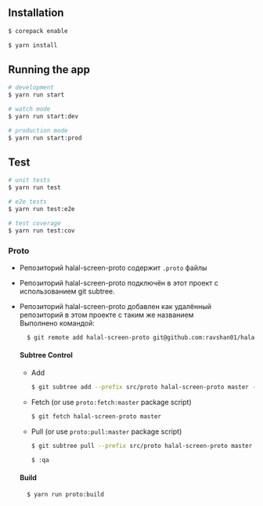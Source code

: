 ## Installation
```bash
$ corepack enable
```
```bash
$ yarn install
```

## Running the app

```bash
# development
$ yarn run start

# watch mode
$ yarn run start:dev

# production mode
$ yarn run start:prod
```

## Test

```bash
# unit tests
$ yarn run test

# e2e tests
$ yarn run test:e2e

# test coverage
$ yarn run test:cov
```


### Proto
- Репозиторий halal-screen-proto содержит `.proto` файлы
- Репозиторий halal-screen-proto подключён в этот проект с использованием git subtree.  
- Репозиторий halal-screen-proto добавлен как удалённый репозиторий в этом проекте с таким же названием  
  Выполнено командой:
  ```bash
    $ git remote add halal-screen-proto git@github.com:ravshan01/halal-screen-proto.git
  ```
    
  #### Subtree Control
  - Add
    ```bash
    $ git subtree add --prefix src/proto halal-screen-proto master --squash
    ``` 
  - Fetch (or use `proto:fetch:master` package script)
    ```bash
    $ git fetch halal-screen-proto master
    ```
  - Pull (or use `proto:pull:master` package script)
    ```bash
    $ git subtree pull --prefix src/proto halal-screen-proto master --squash
    ```
    ```bash
    $ :qa
    ```
     
  #### Build
  ```bash
    $ yarn run proto:build
  ```